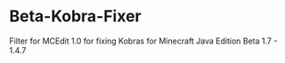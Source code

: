 # Beta-Kobra-Fixer
Filter for MCEdit 1.0 for fixing Kobras for Minecraft Java Edition Beta 1.7 - 1.4.7

